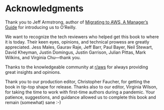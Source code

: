 # Acknowledgments
Thank you to Jeff Armstrong, author of [Migrating to AWS, A Manager’s Guide](https://www.amazon.com/Migrating-AWS-Managers-Competitive-Business/dp/1492074241/) for introducing us to O’Reilly.

We want to recognize the tech reviewers who helped get this book to where it is today. Their keen eyes, opinions, and technical prowess are greatly appreciated. Jess Males, Gaurav Raje, Jeff Barr, Paul Bayer, Neil Stewart, David Kheyman, Justin Domingus, Justin Garrison, Julian Pittas, Mark Wilkins, and Virginia Chu—thank you.

Thanks to the knowledgeable community at [r/aws](https://www.reddit.com/r/aws) for always providing great insights and opinions.

Thank you to our production editor, Christopher Faucher, for getting the book in tip-top shape for release. Thanks also to our editor, Virginia Wilson, for taking the time to work with first-time authors during a pandemic. Your patience, suggestions, and guidance allowed us to complete this book and remain (somewhat) sane :-)
